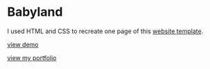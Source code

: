 # Babyland

I used HTML and CSS to recreate one page of this [website template](https://www.templatemonster.com/website-templates/52818.html).

[view demo](https://aprilvanderslice.github.io/babyland/)

[view my portfolio](https://www.aprilvanderslice.com)